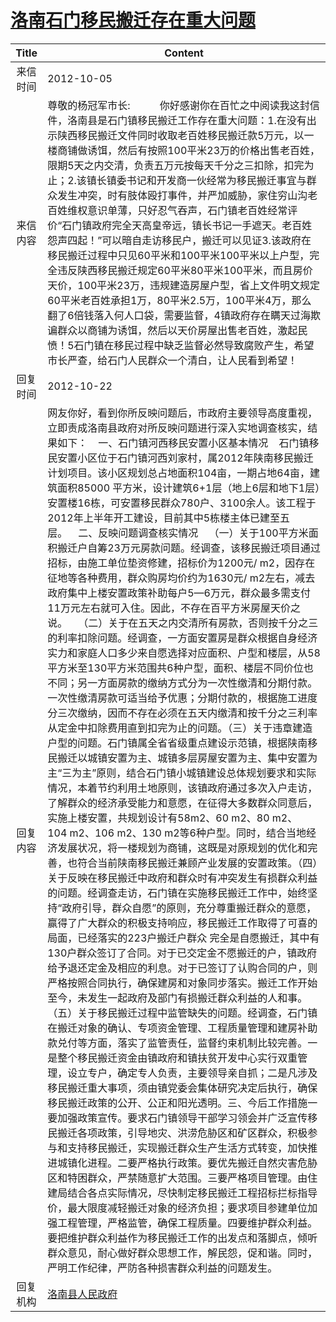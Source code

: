 # <a href="http://www.shangluo.gov.cn/zmhd/ldxxxx.jsp?urltype=leadermail.LeaderMailContentUrl&wbtreeid=1112&leadermailid=1418">洛南石门移民搬迁存在重大问题</a>
|Title|Content|
|:---:|---|
|来信时间|2012-10-05|
|来信内容|尊敬的杨冠军市长:           你好感谢你在百忙之中阅读我这封信件，洛南县是石门镇移民搬迁工作存在重大问题：1.在没有出示陕西移民搬迁文件同时收取老百姓移民搬迁款5万元，以一楼商铺做诱饵，然后有按照100平米23万的价格出售老百姓，限期5天之内交清，负责五万元按每天千分之三扣除，扣完为止；2.该镇长镇委书记和开发商一伙经常为移民搬迁事宜与群众发生冲突，时有肢体殴打事件，并严加威胁，家住穷山沟老百姓维权意识单薄，只好忍气吞声，石门镇老百姓经常评价“石门镇政府完全天高皇帝远，镇长书记一手遮天。老百姓怨声四起！”可以暗自走访移民户，搬迁可以见证3.该政府在移民搬迁过程中只见60平米和100平米100平米以上户型，完全违反陕西移民搬迁规定60平米80平米100平米，而且房价天价，100平米23万，违规建造房屋户型，省上文件明文规定60平米老百姓承担1万，80平米2.5万，100平米4万，那么翻了6倍钱落入何人口袋，需要监督，4镇政府存在瞒天过海欺谝群众以商铺为诱饵，然后以天价房屋出售老百姓，激起民愤！5石门镇在移民过程中缺乏监督必然导致腐败产生，希望市长严查，给石门人民群众一个清白，让人民看到希望！|
|回复时间|2012-10-22|
|回复内容|网友你好，看到你所反映问题后，市政府主要领导高度重视，立即责成洛南县政府对所反映问题进行深入实地调查核实，结果如下：    一、石门镇河西移民安置小区基本情况    石门镇移民安置小区位于石门镇河西刘家村，属2012年陕南移民搬迁计划项目。该小区规划总占地面积104亩，一期占地64亩，建筑面积85000 平方米，设计建筑6+1层（地上6层和地下1层）安置楼16栋，可安置移民群众780户、3100余人。该工程于2012年上半年开工建设，目前其中5栋楼主体已建至五层。    二、反映问题调查核实情况    （一）关于100平方米面积搬迁户自筹23万元房款问题。经调查，该移民搬迁项目通过招标，由施工单位垫资修建，招标价为1200元/ m2，因存在征地等各种费用，群众购房均价约为1630元/ m2左右，减去政府集中上楼安置政策补助每户5—6万元，群众最多需支付11万元左右就可入住。因此，不存在百平方米房屋天价之说。    （二）关于在五天之内交清所有房款，否则按千分之三的利率扣除问题。经调查，一方面安置房是群众根据自身经济实力和家庭人口多少来自愿选择对应面积、户型和楼层，从58平方米至130平方米范围共6种户型，面积、楼层不同价位也不同；另一方面房款的缴纳方式分为一次性缴清和分期付款。一次性缴清房款可适当给予优惠；分期付款的，根据施工进度分三次缴纳，因而不存在必须在五天内缴清和按千分之三利率从定金中扣除费用直到扣完为止的问题。（三）关于违章建造户型的问题。石门镇属全省省级重点建设示范镇，根据陕南移民搬迁以城镇安置为主、城镇多层房屋安置为主、集中安置为主“三为主”原则，结合石门镇小城镇建设总体规划要求和实际情况，本着节约利用土地原则，该镇政府通过多次入户走访，了解群众的经济承受能力和意愿，在征得大多数群众同意后，实施上楼安置，共规划设计有58m2、60 m2、80 m2、104 m2、106 m2、130 m2等6种户型。同时，结合当地经济发展状况，将一楼规划为商铺，这既是对原规划的优化和完善，也符合当前陕南移民搬迁兼顾产业发展的安置政策。（四）关于反映在移民搬迁中政府和群众时有冲突发生有损群众利益的问题。经调查走访，石门镇在实施移民搬迁工作中，始终坚持“政府引导，群众自愿”的原则，充分尊重搬迁群众的意愿，赢得了广大群众的积极支持响应，移民搬迁工作取得了可喜的局面，已经落实的223户搬迁户群众 完全是自愿搬迁，其中有130户群众签订了合同。对于已交定金不愿搬迁的户，镇政府给予退还定金及相应的利息。对于已签订了认购合同的户，则严格按照合同执行，确保建房和对象同步落实。搬迁工作开始至今，未发生一起政府及部门有损搬迁群众利益的人和事。（五）关于移民搬迁过程中监管缺失的问题。经调查，石门镇在搬迁对象的确认、专项资金管理、工程质量管理和建房补助款兑付等方面，落实了监管责任，监督约束机制比较完善。一是整个移民搬迁资金由镇政府和镇扶贫开发中心实行双重管理，设立专户，确定专人负责，主要领导亲自抓；二是凡涉及移民搬迁重大事项，须由镇党委会集体研究决定后执行，确保移民搬迁政策的公开、公正和阳光透明。三、今后工作措施一要加强政策宣传。要求石门镇领导干部学习领会并广泛宣传移民搬迁各项政策，引导地灾、洪涝危胁区和矿区群众，积极参与和支持移民搬迁，实现搬迁群众生产生活方式转变，加快推进城镇化进程。二要严格执行政策。要优先搬迁自然灾害危胁区和特困群众，严禁随意扩大范围。三要严格项目管理。由住建局结合各点实际情况，尽快制定移民搬迁工程招标拦标指导价，最大限度减轻搬迁对象的经济负担；要求项目参建单位加强工程管理，严格监管，确保工程质量。四要维护群众利益。要把维护群众利益作为移民搬迁工作的出发点和落脚点，倾听群众意见，耐心做好群众思想工作，解民怨，促和谐。同时，严明工作纪律，严防各种损害群众利益的问题发生。|
|回复机构|<a href="../../categories/agencies/洛南县人民政府.md">洛南县人民政府</a>|
